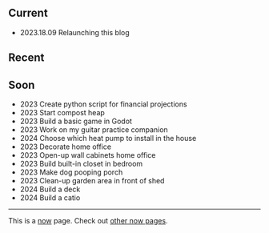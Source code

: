 ## Current

* 2023.18.09 Relaunching this blog

## Recent

## Soon

* 2023 Create python script for financial projections
* 2023 Start compost heap
* 2023 Build a basic game in Godot
* 2023 Work on my guitar practice companion
* 2024 Choose which heat pump to install in the house
* 2023 Decorate home office
* 2023 Open-up wall cabinets home office
* 2023 Build built-in closet in bedroom
* 2023 Make dog pooping porch
* 2023 Clean-up garden area in front of shed
* 2024 Build a deck
* 2024 Build a catio



---

This is a [now](https://sive.rs/nowff) page. Check out [other now pages](https://nownownow.com/).

